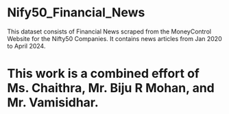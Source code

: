 # Nify50_Financial_News
This dataset consists of Financial News scraped from the MoneyControl Website for the Nifty50 Companies. It contains news articles from Jan 2020 to April 2024.

# This work is a combined effort of Ms. Chaithra, Mr. Biju R Mohan, and Mr. Vamisidhar.

